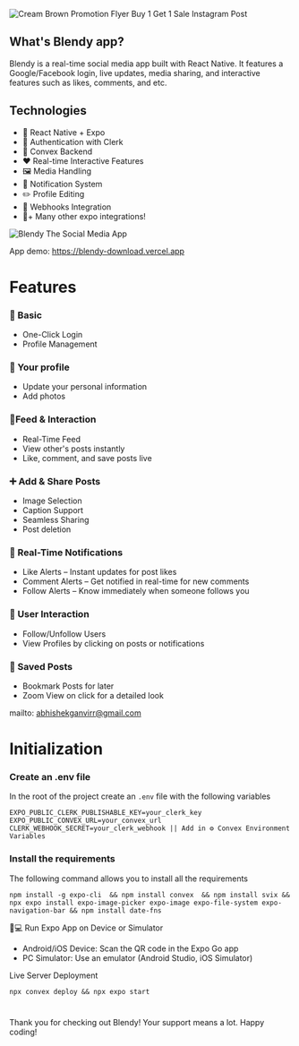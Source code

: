 ![Cream Brown Promotion Flyer Buy 1 Get 1 Sale Instagram Post](https://github.com/user-attachments/assets/a4a02af3-d84b-4170-b013-3895d24a5af6)

## What's Blendy app?
Blendy is a real-time social media app built with React Native. It features a Google/Facebook login, live updates, media sharing, and interactive features such as likes, comments, and etc.
<br>
## Technologies
- 🚀 React Native + Expo 
- 🔐 Authentication with Clerk 
- 🔄 Convex Backend 
- ❤️ Real-time Interactive Features
- 🖼️ Media Handling 
- 🔔 Notification System
- ✏️ Profile Editing 
- 🔄 Webhooks Integration 
- 🎈+ Many other expo integrations!

  
![Blendy  The Social Media App](https://github.com/user-attachments/assets/eb7d7d15-6f1a-49a4-9dc1-31c32945b162)

App demo: https://blendy-download.vercel.app
# Features
### 👀 Basic
- One-Click Login
- Profile Management

### 💁 Your profile
- Update your personal information
- Add photos

### 📱Feed & Interaction
- Real-Time Feed
- View other's posts instantly
- Like, comment, and save posts live

### ➕ Add & Share Posts 
- Image Selection
- Caption Support
- Seamless Sharing
- Post deletion

### 🔔 Real-Time Notifications
- Like Alerts – Instant updates for post likes
- Comment Alerts – Get notified in real-time for new comments
- Follow Alerts – Know immediately when someone follows you

### 👯 User Interaction
- Follow/Unfollow Users
- View Profiles by clicking on posts or notifications

### 🔗 Saved Posts
- Bookmark Posts for later
- Zoom View on click for a detailed look

mailto: abhishekganvirr@gmail.com

# Initialization

### Create an .env file
In the root of the project create an `.env` file with the following variables
```
EXPO_PUBLIC_CLERK_PUBLISHABLE_KEY=your_clerk_key
EXPO_PUBLIC_CONVEX_URL=your_convex_url
CLERK_WEBHOOK_SECRET=your_clerk_webhook || Add in ⚙️ Convex Environment Variables
```

### Install the requirements
The following command allows you to install all the requirements 

```
npm install -g expo-cli  && npm install convex  && npm install svix && npx expo install expo-image-picker expo-image expo-file-system expo-navigation-bar && npm install date-fns
```
 📲💻 Run Expo App on Device or Simulator
- Android/iOS Device: Scan the QR code in the Expo Go app
- PC Simulator: Use an emulator (Android Studio, iOS Simulator)

Live Server Deployment
```
npx convex deploy && npx expo start
```
#
Thank you for checking out Blendy! Your support means a lot. Happy coding! 
